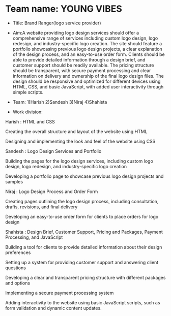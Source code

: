 # Team name: YOUNG VIBES


- Title: Brand Ranger(logo service provider)

- Aim:A website providing logo design services should offer a comprehensive range of services including custom logo design, logo redesign, and industry-specific logo creation. The site should feature a portfolio showcasing previous logo design projects, a clear explanation of the design process, and an easy-to-use order form. Clients should be able to provide detailed information through a design brief, and customer support should be readily available. The pricing structure should be transparent, with secure payment processing and clear information on delivery and ownership of the final logo design files. The design should be responsive and optimized for different devices using HTML, CSS, and basic JavaScript, with added user interactivity through simple scripts.

- Team:
1)Harish
2)Sandesh
3)Niraj
4)Shahista


- Work division:

Harish : HTML and CSS

  Creating the overall structure and layout of the website using HTML

  Designing and implementing the look and feel of the website using CSS

Sandesh : Logo Design Services and Portfolio

  Building the pages for the logo design services, including custom logo design, logo redesign, and industry-specific logo creation

  Developing a portfolio page to showcase previous logo design projects and samples

Niraj : Logo Design Process and Order Form

  Creating pages outlining the logo design process, including consultation, drafts, revisions, and final delivery

  Developing an easy-to-use order form for clients to place orders for logo design

Shahista : Design Brief, Customer Support, Pricing and Packages, Payment Processing, and JavaScript

  Building a tool for clients to provide detailed information about their design preferences

  Setting up a system for providing customer support and answering client questions

  Developing a clear and transparent pricing structure with different packages and options

  Implementing a secure payment processing system

  Adding interactivity to the website using basic JavaScript scripts, such as form validation and dynamic content updates.
